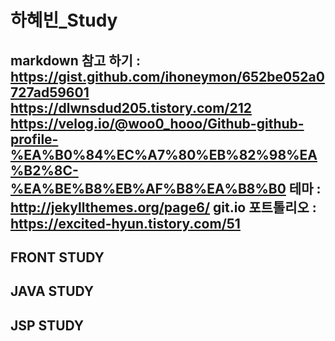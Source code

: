 # 하혜빈_Study
markdown 참고 하기 : https://gist.github.com/ihoneymon/652be052a0727ad59601
                  https://dlwnsdud205.tistory.com/212
                  https://velog.io/@woo0_hooo/Github-github-profile-%EA%B0%84%EC%A7%80%EB%82%98%EA%B2%8C-%EA%BE%B8%EB%AF%B8%EA%B8%B0
테마 : http://jekyllthemes.org/page6/
git.io 포트톨리오 : https://excited-hyun.tistory.com/51
------------------------------------------------------------------------------------------------------------------

## FRONT STUDY

## JAVA STUDY

## JSP STUDY
